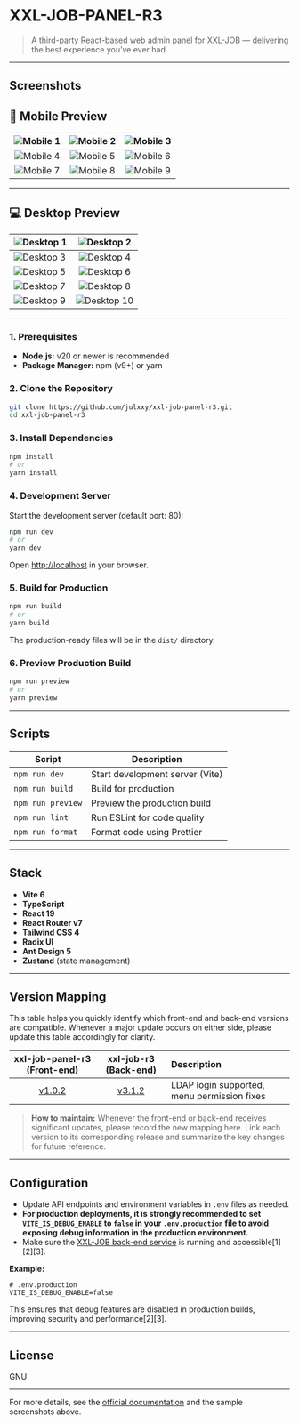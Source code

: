 # XXL-JOB-PANEL-R3

> A third-party React-based web admin panel for XXL-JOB — delivering the best experience you’ve ever had.

---

## Screenshots

## 📱 Mobile Preview

|   ![Mobile 1](https://weasley.oss-cn-shanghai.aliyuncs.com/Photos/gif-2025-06-28%20at%2021.58.15_20250628215849.gif)    |       ![Mobile 2](https://weasley.oss-cn-shanghai.aliyuncs.com/Photos/image-20250619223126757_20250619223126.png)       |       ![Mobile 3](https://weasley.oss-cn-shanghai.aliyuncs.com/Photos/image-20250619223227140_20250619223227.png)       |
| :---------------------------------------------------------------------------------------------------------------------: | :---------------------------------------------------------------------------------------------------------------------: | :---------------------------------------------------------------------------------------------------------------------: |
|       ![Mobile 4](https://weasley.oss-cn-shanghai.aliyuncs.com/Photos/image-20250619223501043_20250619223501.png)       |       ![Mobile 5](https://weasley.oss-cn-shanghai.aliyuncs.com/Photos/image-20250619223807392_20250619223807.png)       |       ![Mobile 6](https://weasley.oss-cn-shanghai.aliyuncs.com/Photos/image-20250619223937925_20250619223938.png)       |
| ![Mobile 7](https://weasley.oss-cn-shanghai.aliyuncs.com/Photos/iShot%20Pro%202025-06-19%2022.44.07_20250619224523.png) | ![Mobile 8](https://weasley.oss-cn-shanghai.aliyuncs.com/Photos/iShot%20Pro%202025-06-19%2022.44.42_20250619224534.png) | ![Mobile 9](https://weasley.oss-cn-shanghai.aliyuncs.com/Photos/iShot%20Pro%202025-06-19%2022.45.05_20250619224546.png) |

---

## 💻 Desktop Preview

| ![Desktop 1](https://weasley.oss-cn-shanghai.aliyuncs.com/Photos/gif-2025-06-28%20at%2021.25.20_20250628212733.gif) | ![Desktop 2](https://weasley.oss-cn-shanghai.aliyuncs.com/Photos/image-20250619220914127_20250619220914.png)  |
| :------------------------------------------------------------------------------------------------------------------ | :-----------------------------------------------------------------------------------------------------------: |
| ![Desktop 3](https://weasley.oss-cn-shanghai.aliyuncs.com/Photos/image-20250619221728812_20250619221728.png)        | ![Desktop 4](https://weasley.oss-cn-shanghai.aliyuncs.com/Photos/image-20250619221345225_20250619221345.png)  |
| ![Desktop 5](https://weasley.oss-cn-shanghai.aliyuncs.com/Photos/image-20250619221007810_20250619221007.png)        | ![Desktop 6](https://weasley.oss-cn-shanghai.aliyuncs.com/Photos/image-20250619221112753_20250619221112.png)  |
| ![Desktop 7](https://weasley.oss-cn-shanghai.aliyuncs.com/Photos/image-20250619221148168_20250619221148.png)        | ![Desktop 8](https://weasley.oss-cn-shanghai.aliyuncs.com/Photos/image-20250619221941926_20250619221942.png)  |
| ![Desktop 9](https://weasley.oss-cn-shanghai.aliyuncs.com/Photos/image-20250619222411265_20250619222411.png)        | ![Desktop 10](https://weasley.oss-cn-shanghai.aliyuncs.com/Photos/image-20250619222451538_20250619222451.png) |

---

### 1. Prerequisites

- **Node.js:** v20 or newer is recommended
- **Package Manager:** npm (v9+) or yarn

### 2. Clone the Repository

```bash
git clone https://github.com/julxxy/xxl-job-panel-r3.git
cd xxl-job-panel-r3
```

### 3. Install Dependencies

```bash
npm install
# or
yarn install
```

### 4. Development Server

Start the development server (default port: 80):

```bash
npm run dev
# or
yarn dev
```

Open [http://localhost](http://localhost) in your browser.

### 5. Build for Production

```bash
npm run build
# or
yarn build
```

The production-ready files will be in the `dist/` directory.

### 6. Preview Production Build

```bash
npm run preview
# or
yarn preview
```

---

## Scripts

| Script            | Description                     |
| ----------------- | ------------------------------- |
| `npm run dev`     | Start development server (Vite) |
| `npm run build`   | Build for production            |
| `npm run preview` | Preview the production build    |
| `npm run lint`    | Run ESLint for code quality     |
| `npm run format`  | Format code using Prettier      |

---

## Stack

- **Vite 6**
- **TypeScript**
- **React 19**
- **React Router v7**
- **Tailwind CSS 4**
- **Radix UI**
- **Ant Design 5**
- **Zustand** (state management)

---

## Version Mapping

This table helps you quickly identify which front-end and back-end versions are compatible. Whenever a major update
occurs on either side, please update this table accordingly for clarity.

|                     **xxl-job-panel-r3** (Front-end)                     |                     **xxl-job-r3** (Back-end)                      | Description                                 |
| :----------------------------------------------------------------------: | :----------------------------------------------------------------: | :------------------------------------------ |
| [v1.0.2](https://github.com/julxxy/xxl-job-panel-r3/releases/tag/v1.0.2) | [v3.1.2](https://github.com/julxxy/xxl-job-r3/releases/tag/v3.1.2) | LDAP login supported, menu permission fixes |

> **How to maintain:**
> Whenever the front-end or back-end receives significant updates, please record the new mapping here. Link each version
> to its corresponding release and summarize the key changes for future reference.

---

## Configuration

- Update API endpoints and environment variables in `.env` files as needed.
- **For production deployments, it is strongly recommended to set `VITE_IS_DEBUG_ENABLE` to `false` in
  your `.env.production` file to avoid exposing debug information in the production environment.**
- Make sure the [XXL-JOB back-end service](https://github.com/julxxy/xxl-job-r3) is running and accessible[1][2][3].

**Example:**

```env
# .env.production
VITE_IS_DEBUG_ENABLE=false
```

This ensures that debug features are disabled in production builds, improving security and performance[2][3].

---

## License

GNU

---

For more details, see the [official documentation](https://github.com/julxxy/xxl-job-panel-r3) and the sample
screenshots above.
